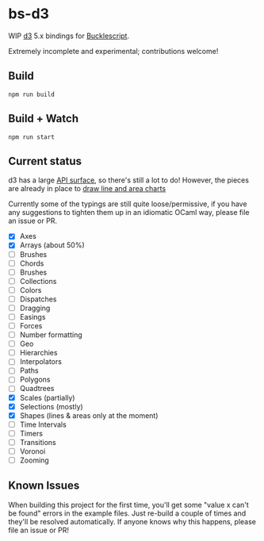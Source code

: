 # bs-d3

WIP [d3](https://github.com/d3/d3) 5.x bindings for [Bucklescript](https://github.com/bucklescript/bucklescript/).

Extremely incomplete and experimental; contributions welcome!


## Build
```
npm run build
```

## Build + Watch

```
npm run start
```

## Current status

d3 has a large [API surface](https://github.com/d3/d3/blob/master/API.md#paths-d3-path), so there's still a lot to do! However, the pieces are already in place to [draw line and area charts](https://github.com/af/bs-d3/blob/master/examples/lineChart.re)

Currently some of the typings are still quite loose/permissive, if you have any suggestions to tighten them up in an idiomatic OCaml way, please file an issue or PR.

- [x] Axes
- [x] Arrays (about 50%)
- [ ] Brushes
- [ ] Chords
- [ ] Brushes
- [ ] Collections
- [ ] Colors
- [ ] Dispatches
- [ ] Dragging
- [ ] Easings
- [ ] Forces
- [ ] Number formatting
- [ ] Geo
- [ ] Hierarchies
- [ ] Interpolators
- [ ] Paths
- [ ] Polygons
- [ ] Quadtrees
- [x] Scales (partially)
- [x] Selections (mostly)
- [x] Shapes (lines & areas only at the moment)
- [ ] Time Intervals
- [ ] Timers
- [ ] Transitions
- [ ] Voronoi
- [ ] Zooming

## Known Issues

When building this project for the first time, you'll get some "value x can't be found" errors in
the example files. Just re-build a couple of times and they'll be resolved automatically. If anyone
knows why this happens, please file an issue or PR!
